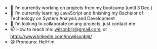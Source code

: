 
- 🔭 I’m currently working on projects from my bootcamp (until 3 Dec.)
- 🌱 I’m currently learning JavaScript and finishing my Bachelor of Technology on System Analysis and Development
- 👯 I’m looking to collaborate on any projects, just contact me
- 📫 How to reach me: wilsonbljr@gmail.com, or https://www.linkedin.com/in/wilsonbljr/
- 😄 Pronouns: He/Him
